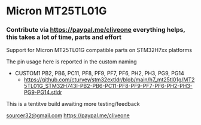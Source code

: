 # Micron MT25TL01G
### Contribute via   https://paypal.me/cliveone  everything helps, this takes a lot of time, parts and effort

Support for Micron MT25TL01G compatible parts on STM32H7xx platforms

The pin usage here is reported in the custom naming

  *  CUSTOM1 PB2, PB6, PC11, PF8, PF9, PF7, PF6, PH2, PH3, PG9, PG14  
     *  https://github.com/cturvey/stm32extldr/blob/main/h7_mt25tl01g/MT25TL01G_STM32H743I-PB2-PB6-PC11-PF8-PF9-PF7-PF6-PH2-PH3-PG9-PG14.stldr

This is a tentitve build awaiting more testing/feedback

 sourcer32@gmail.com
 https://paypal.me/cliveone
